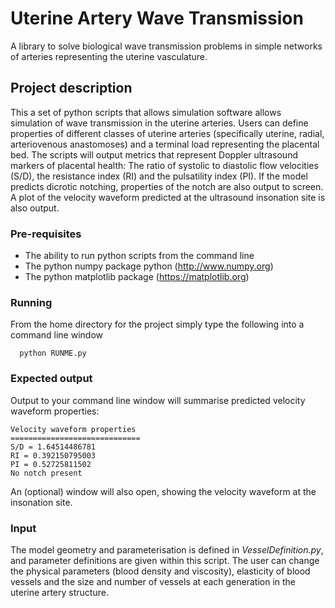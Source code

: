 # Uterine Artery Wave Transmission
A library to solve biological wave transmission problems in simple networks of arteries representing the uterine vasculature.

## Project description
This a set of python scripts that allows simulation software allows simulation of wave transmission in the uterine arteries. Users can define properties of different classes of uterine arteries (specifically uterine, radial, arteriovenous anastomoses) and a terminal load representing the placental bed. The scripts will output metrics that represent Doppler ultrasound markers of placental health: The ratio of systolic to diastolic flow velocities (S/D), the resistance index (RI) and the pulsatility index (PI). If the model predicts dicrotic notching, properties of the notch are also output to screen. A plot of the velocity waveform predicted at the ultrasound insonation site is also output.

### Pre-requisites
- The ability to run python scripts from the command line
- The python numpy package python (http://www.numpy.org)
- The python matplotlib package (https://matplotlib.org)


### Running

From the home directory for the project simply type the following into a command line window
```
  python RUNME.py
```

### Expected output

Output to your command line window will summarise predicted velocity waveform properties:
```
Velocity waveform properties 
=============================
S/D = 1.64514486781
RI = 0.392150795003
PI = 0.52725811502
No notch present
```
An (optional) window will also open, showing the velocity waveform at the insonation site.

### Input
The model geometry and parameterisation is defined in *VesselDefinition.py*, and parameter definitions are given within this script. The user can change the physical parameters (blood density and viscosity), elasticity of blood vessels and the size and number of vessels at each generation in the uterine artery structure.